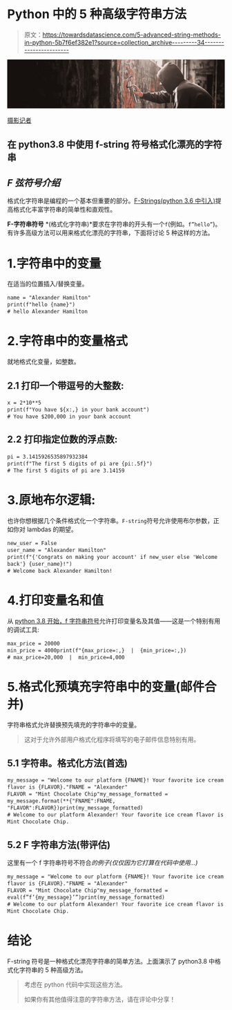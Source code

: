 # Python 中的 5 种高级字符串方法

> 原文：<https://towardsdatascience.com/5-advanced-string-methods-in-python-5b7f6ef382e1?source=collection_archive---------34----------------------->

![](img/222056282371960e2560df9d3dbddd83.png)

[摄影记者](https://www.shutterstock.com/home)

## 在 python3.8 中使用 f-string 符号格式化漂亮的字符串

## *F 弦符号介绍*

格式化字符串是编程的一个基本但重要的部分。[F-Strings(python 3.6 中引入)](https://docs.python.org/3/reference/lexical_analysis.html#f-strings)提高格式化丰富字符串的简单性和直观性。

**F-字符串符号** *(格式化字符串)*要求在字符串的开头有一个`f`(例如。`f”hello”`)。有许多高级方法可以用来格式化漂亮的字符串，下面将讨论 5 种这样的方法。

# 1.字符串中的变量

在适当的位置插入/替换变量。

```
name = "Alexander Hamilton"
print(f"hello {name}")
# hello Alexander Hamilton
```

# 2.字符串中的变量格式

就地格式化变量，如整数。

## 2.1 打印一个带逗号的大整数:

```
x = 2*10**5
print(f"You have ${x:,} in your bank account")
# You have $200,000 in your bank account
```

## 2.2 打印指定位数的浮点数:

```
pi = 3.1415926535897932384 
print(f"The first 5 digits of pi are {pi:.5f}")
# The first 5 digits of pi are 3.14159
```

# 3.原地布尔逻辑:

也许你想根据几个条件格式化一个字符串。`F-string`符号允许使用布尔参数，正如你对 lambdas 的期望。

```
new_user = False
user_name = "Alexander Hamilton"
print(f"{'Congrats on making your account' if new_user else 'Welcome back'} {user_name}!")
# Welcome back Alexander Hamilton!
```

# 4.打印变量名和值

从 [python 3.8 开始，f 字符串符号](https://docs.python.org/3/whatsnew/3.8.html#f-strings-support-for-self-documenting-expressions-and-debugging)允许打印变量名及其值——这是一个特别有用的调试工具:

```
max_price = 20000
min_price = 4000print(f"{max_price=:,}  |  {min_price=:,})
# max_price=20,000  |  min_price=4,000
```

# 5.格式化预填充字符串中的变量(邮件合并)

字符串格式允许替换预先填充的字符串中的变量。

> 这对于允许外部用户格式化程序将填写的电子邮件信息特别有用。

## 5.1 字符串。格式化方法(首选)

```
my_message = "Welcome to our platform {FNAME}! Your favorite ice cream flavor is {FLAVOR}."FNAME = "Alexander"
FLAVOR = "Mint Chocolate Chip"my_message_formatted = my_message.format(**{"FNAME":FNAME, "FLAVOR":FLAVOR})print(my_message_formatted)
# Welcome to our platform Alexander! Your favorite ice cream flavor is Mint Chocolate Chip.
```

## 5.2 F 字符串方法(带评估)

这里有一个 f 字符串符号不符合*的例子(仅仅因为它打算在代码中使用…)*

```
my_message = "Welcome to our platform {FNAME}! Your favorite ice cream flavor is {FLAVOR}."FNAME = "Alexander"
FLAVOR = "Mint Chocolate Chip"my_message_formatted = eval(f”f’{my_message}’”)print(my_message_formatted)
# Welcome to our platform Alexander! Your favorite ice cream flavor is Mint Chocolate Chip.
```

# 结论

F-string 符号是一种格式化漂亮字符串的简单方法。上面演示了 python3.8 中格式化字符串的 5 种高级方法。

> 考虑在 python 代码中实现这些方法。
> 
> 如果你有其他值得注意的字符串方法，请在评论中分享！